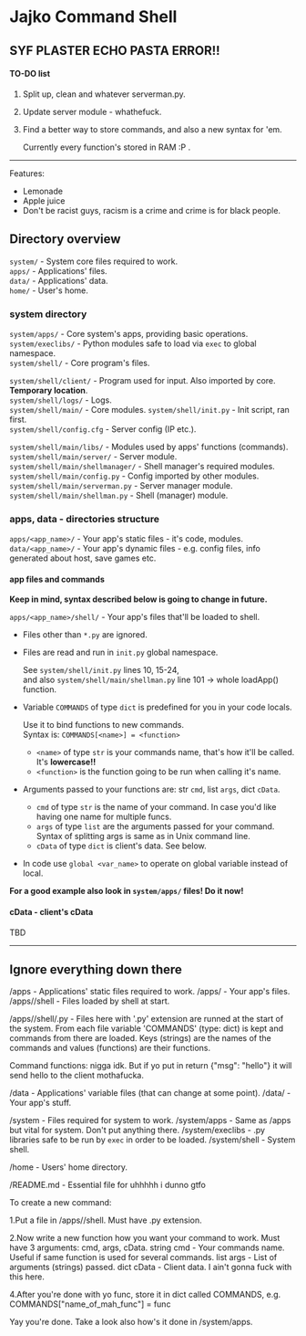Jajko Command Shell
==============================

## SYF PLASTER ECHO PASTA ERROR!!

#### TO-DO list

1. Split up, clean and whatever serverman.py.
2. Update server module - whathefuck.
3. Find a better way to store commands, and also a new syntax for 'em.

   Currently every function's stored in RAM :P .


-----


Features:
* Lemonade
* Apple juice
* Don't be racist guys, racism is a crime and crime is for black people.


## Directory overview

`system/` - System core files required to work.  
`apps/` - Applications' files.  
`data/` - Applications' data.  
`home/` - User's home.  


### system directory

`system/apps/` - Core system's apps, providing basic operations.  
`system/execlibs/` - Python modules safe to load via `exec` to global namespace.  
`system/shell/` - Core program's files.


`system/shell/client/` - Program used for input. Also imported by core. **Temporary location**.  
`system/shell/logs/` - Logs.  
`system/shell/main/` - Core modules.
`system/shell/init.py` - Init script, ran first.  
`system/shell/config.cfg` - Server config (IP etc.).


`system/shell/main/libs/` - Modules used by apps' functions (commands).  
`system/shell/main/server/` - Server module.  
`system/shell/main/shellmanager/` - Shell manager's required modules.  
`system/shell/main/config.py` - Config imported by other modules.  
`system/shell/main/serverman.py` - Server manager module.  
`system/shell/main/shellman.py` - Shell (manager) module.


### apps, data - directories structure

`apps/<app_name>/` - Your app's static files - it's code, modules.  
`data/<app_name>/` - Your app's dynamic files - e.g. config files, info generated about host, save games etc.


#### app files and commands
**Keep in mind, syntax described below is going to change in future.**


`apps/<app_name>/shell/` - Your app's files that'll be loaded to shell.  
* Files other than `*.py` are ignored.  
* Files are read and run in `init.py` global namespace.

  See `system/shell/init.py` lines 10, 15-24,  
  and also `system/shell/main/shellman.py` line 101 -> whole loadApp() function.

* Variable `COMMANDS` of type `dict` is predefined for you in your code locals.

  Use it to bind functions to new commands.  
  Syntax is: `COMMANDS[<name>] = <function>`  
  * `<name>` of type `str` is your commands name, that's how it'll be called. It's **lowercase!!**  
  * `<function>` is the function going to be run when calling it's name.  

* Arguments passed to your functions are: str `cmd`, list `args`, dict `cData`.

  * `cmd` of type `str` is the name of your command. In case you'd like having one name for multiple funcs.  
  * `args` of type `list` are the arguments passed for your command. Syntax of splitting args is same as in Unix command line.  
  * `cData` of type `dict` is client's data. See below.

* In code use `global <var_name>` to operate on global variable instead of local.


**For a good example also look in `system/apps/` files! Do it now!**

#### cData - client's cData
TBD






----------


## Ignore everything down there

/apps - Applications' static files required to work.
/apps/<app> - Your app's files.
/apps/<app>/shell - Files loaded by shell at start.

/apps/<app>/shell/<file>.py -
    Files here with '.py' extension are runned at the start of the system.
    From each file variable 'COMMANDS' (type: dict) is kept and commands
    from there are loaded. Keys (strings) are the names of the commands
    and values (functions) are their functions.

Command functions:
nigga idk. But if yo put in return {"msg": "hello"}
it will send hello to the client mothafucka.


/data - Applications' variable files (that can change at some point).
/data/<app> - Your app's stuff.


/system - Files required for system to work.
/system/apps - Same as /apps but vital for system. Don't put anything there.
/system/execlibs - .py libraries safe to be run by `exec` in order to be loaded.
/system/shell - System shell.


/home - Users' home directory.


/README.md - Essential file for uhhhhh i dunno gtfo





To create a new command:

1.Put a file in /apps/<app>/shell. Must have .py extension.

2.Now write a new function how you want your command to work.
  Must have 3 arguments: cmd, args, cData.
  string cmd - Your commands name. Useful if same function is used for several commands.
  list args - List of arguments (strings) passed.
  dict cData - Client data. I ain't gonna fuck with this here.

4.After you're done with yo func, store it in dict
  called COMMANDS, e.g. COMMANDS["name_of_mah_func"] = func

Yay you're done. Take a look also how's it done in /system/apps.
